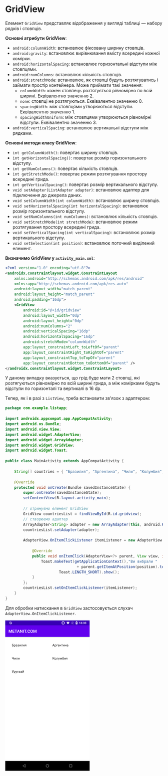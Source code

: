 # GridView

Елемент `GridView` представляє відображення у вигляді таблиці — набору рядків і стовпців.

**Основні атрибути GridView**:

- `android:columnWidth`: встановлює фіксовану ширину стовпців.
- `android:gravity`: встановлює вирівнювання вмісту всередині кожної комірки.
- `android:horizontalSpacing`: встановлює горизонтальні відступи між стовпцями.
- `android:numColumns`: встановлює кількість стовпців.
- `android:stretchMode`: встановлює, як стовпці будуть розтягуватись і займати простір контейнера. Може приймати такі значення:
  - `columnWidth`: кожен стовпець розтягується рівномірно по всій ширині. Еквівалентно значенню 2.
  - `none`: стовпці не розтягуються. Еквівалентно значенню 0.
  - `spacingWidth`: між стовпцями утворюються відступи. Еквівалентно значенню 1.
  - `spacingWidthUniform`: між стовпцями утворюються рівномірні відступи. Еквівалентно значенню 3.
- `android:verticalSpacing`: встановлює вертикальні відступи між рядками.

**Основні методи класу GridView**:

- `int getColumnWidth()`: повертає ширину стовпців.
- `int getHorizontalSpacing()`: повертає розмір горизонтального відступу.
- `int getNumColumns()`: повертає кількість стовпців.
- `int getStretchMode()`: повертає режим розтягування простору всередині грида.
- `int getVerticalSpacing()`: повертає розмір вертикального відступу.
- `void setAdapter(ListAdapter adapter)`: встановлює адаптер для підключення до джерела даних.
- `void setColumnWidth(int columnWidth)`: встановлює ширину стовпців.
- `void setHorizontalSpacing(int horizontalSpacing)`: встановлює розмір горизонтального відступу.
- `void setNumColumns(int numColumns)`: встановлює кількість стовпців.
- `void setStretchMode(int stretchMode)`: встановлює режим розтягування простору всередині грида.
- `void setVerticalSpacing(int verticalSpacing)`: встановлює розмір вертикального відступу.
- `void setSelection(int position)`: встановлює поточний виділений елемент.

**Визначимо GridView у `activity_main.xml`**:

```xml
<?xml version="1.0" encoding="utf-8"?>
<androidx.constraintlayout.widget.ConstraintLayout
    xmlns:android="http://schemas.android.com/apk/res/android"
    xmlns:app="http://schemas.android.com/apk/res-auto"
    android:layout_width="match_parent"
    android:layout_height="match_parent"
    android:padding="16dp">
    <GridView
        android:id="@+id/gridview"
        android:layout_width="0dp"
        android:layout_height="0dp"
        android:numColumns="2"
        android:verticalSpacing="16dp"
        android:horizontalSpacing="16dp"
        android:stretchMode="columnWidth"
        app:layout_constraintLeft_toLeftOf="parent"
        app:layout_constraintRight_toRightOf="parent"
        app:layout_constraintTop_toTopOf="parent"
        app:layout_constraintBottom_toBottomOf="parent" />
</androidx.constraintlayout.widget.ConstraintLayout>
```

У даному випадку вказується, що грід буде мати 2 стовпці, які розтягуються рівномірно по всій ширині грида, а між комірками будуть відступи по горизонталі та вертикалі в 16 dp.

Тепер, як і в разі з `ListView`, треба встановити зв'язок з адаптером:

```java
package com.example.listapp;

import androidx.appcompat.app.AppCompatActivity;
import android.os.Bundle;
import android.view.View;
import android.widget.AdapterView;
import android.widget.ArrayAdapter;
import android.widget.GridView;
import android.widget.Toast;

public class MainActivity extends AppCompatActivity {

    String[] countries = { "Бразилия", "Аргентина", "Чили", "Колумбия", "Уругвай"};
    
    @Override
    protected void onCreate(Bundle savedInstanceState) {
        super.onCreate(savedInstanceState);
        setContentView(R.layout.activity_main);

        // отримуємо елемент GridView
        GridView countriesList = findViewById(R.id.gridview);
        // створюємо адаптер
        ArrayAdapter<String> adapter = new ArrayAdapter(this, android.R.layout.simple_list_item_1, countries);
        countriesList.setAdapter(adapter);

        AdapterView.OnItemClickListener itemListener = new AdapterView.OnItemClickListener() {

            @Override
            public void onItemClick(AdapterView<?> parent, View view, int position, long id) {
                Toast.makeText(getApplicationContext(),"Ви вибрали "
                                + parent.getItemAtPosition(position).toString(),
                        Toast.LENGTH_SHORT).show();
            }
        };
        countriesList.setOnItemClickListener(itemListener);
    }
}
```

Для обробки натискання в `GridView` застосовується слухач `AdapterView.OnItemClickListener`.

![](/images/android/3-lesson/13-grid-view/1.png)